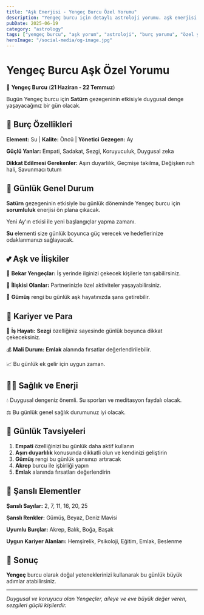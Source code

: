 ```yaml
---
title: "Aşk Enerjisi - Yengeç Burcu Özel Yorumu"
description: "Yengeç burcu için detaylı astroloji yorumu. aşk enerjisi konusunda rehberlik."
pubDate: 2025-06-19
category: "astrology"
tags: ["yengeç burcu", "aşk yorum", "astroloji", "burç yorumu", "özel yorum"]
heroImage: "/social-media/og-image.jpg"
---
```


# Yengeç Burcu Aşk Özel Yorumu

🦀 **Yengeç Burcu** (**21 Haziran - 22 Temmuz**)

Bugün Yengeç burcu için **Satürn** gezegeninin etkisiyle duygusal denge yaşayacağınız bir gün olacak.

## 🌟 Burç Özellikleri

**Element:** Su | **Kalite:** Öncü | **Yönetici Gezegen:** Ay

**Güçlü Yanlar:** Empati, Sadakat, Sezgi, Koruyuculuk, Duygusal zeka

**Dikkat Edilmesi Gerekenler:** Aşırı duyarlılık, Geçmişe takılma, Değişken ruh hali, Savunmacı tutum

## 💫 Günlük Genel Durum

**Satürn** gezegeninin etkisiyle bu günlük döneminde Yengeç burcu için **sorumluluk** enerjisi ön plana çıkacak.

Yeni Ay'ın etkisi ile yeni başlangıçlar yapma zamanı.

**Su** elementi size günlük boyunca güç verecek ve hedeflerinize odaklanmanızı sağlayacak.

## 💕 Aşk ve İlişkiler

💖 **Bekar Yengeçlar:** İş yerinde ilginizi çekecek kişilerle tanışabilirsiniz.

💑 **İlişkisi Olanlar:** Partnerinizle özel aktiviteler yaşayabilirsiniz.

🌹 **Gümüş** rengi bu günlük aşk hayatınızda şans getirebilir.

## 💼 Kariyer ve Para

🚀 **İş Hayatı:** **Sezgi** özelliğiniz sayesinde günlük boyunca dikkat çekeceksiniz.

💰 **Mali Durum:** **Emlak** alanında fırsatlar değerlendirilebilir.

📈 Bu günlük ek gelir için uygun zaman.

## 🏃‍♀️ Sağlık ve Enerji

💧 Duygusal dengeniz önemli. Su sporları ve meditasyon faydalı olacak.

⚖️ Bu günlük genel sağlık durumunuz iyi olacak.

## 🎯 Günlük Tavsiyeleri

1. **Empati** özelliğinizi bu günlük daha aktif kullanın
2. **Aşırı duyarlılık** konusunda dikkatli olun ve kendinizi geliştirin
3. **Gümüş** rengi bu günlük şansınızı artıracak
4. **Akrep** burcu ile işbirliği yapın
5. **Emlak** alanında fırsatları değerlendirin

## 🔮 Şanslı Elementler

**Şanslı Sayılar:** 2, 7, 11, 16, 20, 25

**Şanslı Renkler:** Gümüş, Beyaz, Deniz Mavisi

**Uyumlu Burçlar:** Akrep, Balık, Boğa, Başak

**Uygun Kariyer Alanları:** Hemşirelik, Psikoloji, Eğitim, Emlak, Beslenme

## 💫 Sonuç

**Yengeç** burcu olarak doğal yeteneklerinizi kullanarak bu günlük büyük adımlar atabilirsiniz.

---

*Duygusal ve koruyucu olan Yengeçler, aileye ve eve büyük değer veren, sezgileri güçlü kişilerdir.*
